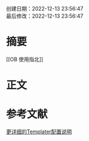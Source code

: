 创建日期：2022-12-13 23:56:47  
最后修改：2022-12-13 23:56:47  

# 摘要

[[OB 使用指北]]

# 正文

# 参考文献

[更详细的Templater配置说明](https://silentvoid13.github.io/Templater/user-functions/system-user-functions.html)
